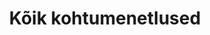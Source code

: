 ---
title: Kõik kohtumenetlused
title_en: 'Legal proceedings'
notes: "Riigi Teatajas on loodud võimalus otsida kohtute poolt avaldatud lahendeid.\r\nOtsingulehel on võimalik otsida kõiki I ja II kohtuastme lahendeid, mis on avalikustatud pärast 2006. aastat ning kõiki Riigikohtu lahendeid."
notes_en: ''
category: 
  - 'Õigusemõistmine, õigussüsteem ja avalik turvalisus'
category_en: 
  - 'Justice, Legal System, and Public Safety'
resources:
  - name: Kohtulahendid
    url: 'https://www.riigiteataja.ee/kohtulahendid/koik_menetlused.html'
    format: HTML
    interactive: 'TRUE'
license: 'https://creativecommons.org/licenses/by-sa/3.0/ee/legalcode'
update_freq: 'http://purl.org/linked-data/sdmx/2009/code#freq-D'
organization: Justiitsministeerium
maintainer_name: ''
maintainer_email: ''
maintainer_phone: ''
date_issued: '09/05/2020'
date_modified: 2020/05/14
---